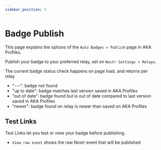 ```yaml
---
sidebar_position: 5
---
```


# Badge Publish

This page explains the options of the `Auto Badges > Publish` page in AKA Profiles.

Publish your badge to your preferred relay, set on `Nostr Settings > Relays`.

The current badge status check happens on page load, and returns per relay

- "---": badge not found
- "up to date": badge matches last version saved in AKA Profiles
- "out of date": badge found but is out of date compared to last version saved in AKA Profiles
- "newer": badge found on relay is newer than saved on AKA Profiles

## Test Links

Test Links let you test or view your badge before publishing.

- `View raw event` shows the raw Nostr event that will be published
